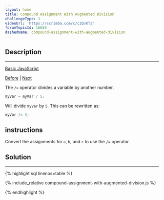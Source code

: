 ```yaml
---
layout: home
title: Compound Assignment With Augmented Division
challengeType: 1
videoUrl: 'https://scrimba.com/c/c2QvKT2'
forumTopicId: 16659
dashedName: compound-assignment-with-augmented-division
---
```


<div class="row">
<div class="columnStmt" markdown="1">

## Description
------

[Basic JavaScript](../basic-javascript/README.html) 

[Before](./compound-assignment-with-augmented-multiplication.md)  | [Next](./escaping-literal-quotes-in-strings.md) 

The `/=` operator divides a variable by another number.

```js
myVar = myVar / 5;
```

Will divide `myVar` by `5`. This can be rewritten as:

```js
myVar /= 5;
```

##  instructions 

Convert the assignments for `a`, `b`, and `c` to use the `/=` operator.

</div>
<div class="columnSol" markdown="1">

## Solution
------

{% highlight sql linenos=table %}

{% include_relative compound-assignment-with-augmented-division.js %}

{% endhighlight %}

</div>
</div>

